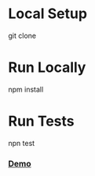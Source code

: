 # Local Setup
git clone 

# Run Locally
npm install

#  Run Tests
npn test

### [Demo](https://calculator-tdd.netlify.app/)
